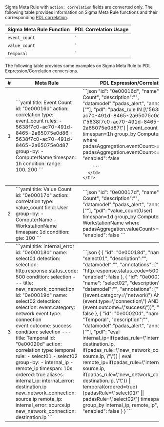 
Sigma Meta Rule with `action: correlation` fields are converted only.  The following table provides information on Sigma Meta Rule functions and their corresponding [PDL correlation](pdl-correlation.md).

| Sigma Meta Rule Function | PDL Correlation Usage | 
| ------------------------ | --------------------- |
| `event_count`            | `| event_count <condition>` | 
| `value_count`            | `| value_count(<fieldname>) <condition>` |
| `temporal`               | `| temporal(<fieldname>, [<value>,<value>, ...], ordered_boolean)` |



The following table provides some examples on Sigma Meta Rule to PDL Expression/Correlation conversions.
<table>
  <thead>
    <tr>
      <th style="text-align: center;" scope="col">#</th>
      <th style="text-align: center;" scope="col">Meta Rule</th>
      <th style="text-align: center;" scope="col">PDL Expression/Correlation</th>
    </tr>
  </thead>
  <tbody>
    <tr>
      <td class="align-middle" style="text-align: center;">
        1
      </td>
      <td class="align-middle">
        ```yaml
        title: Event Count
        id: "0e00016d"
        action: correlation
        type: event_count
        rules:
            - 5638f7c0-ac70-491d-8465-2a65075e0d86
            - 5638f7c0-ac70-491d-8465-2a65075e0d87
        group-by:
            - ComputerName
        timespan: 1h
        condition:
            range: 100..200
        ```
      </td>
      <td class="align-middle">
        ```json
            "id": "0e00016d",
            "name": "Event Count",
            "description":"",
            "datamodel":"padas_alert",
            "annotations": [""],
            "pdl": "padas_rule IN [\"5638f7c0-ac70-491d-8465-2a65075e0d86\", \"5638f7c0-ac70-491d-8465-2a65075e0d87\"] 
                    | event_count timespan=1h group_by ComputerName where padasAggregation.eventCount>=100 AND padasAggregation.eventCount<=200",
            "enabled": false

                
        ```
      </td>
    </tr>
  </tbody>
  <tbody>
    <tr>
      <td class="align-middle" style="text-align: center;">
        2
      </td>
      <td class="align-middle">
        ```yaml
        title: Value Count
        id: "0e00017d"
        action: correlation
        type: value_count
        field: User
        group-by:
            - ComputerName
            - WorkstationName
        timespan: 1d
        condition:
            gte: 100
        ```
      </td>
      <td class="align-middle">
        ```json
            "id": "0e00017d",
            "name": "Value Count",
            "description":"",
            "datamodel":"padas_alert",
            "annotations": [""],
            "pdl": "value_count(User) timespan=1d group_by ComputerName, WorkstationName where padasAggregation.valueCount>= 100",
            "enabled": false
        ```
      </td>
    </tr>
  </tbody>   
   <tbody>
    <tr>
      <td class="align-middle" style="text-align: center;">
        3
      </td>
      <td class="align-middle">
        ```yaml
        title: internal_error
        id: "0e00018d"
        name: select01
        detection:
          selection:
            http.response.status_code: 500
          condition: selection
        ---
        title: new_network_connection
        id: "0e00019d"
        name: select02
        detection:
          selection:
            event.category: network
            event.type: connection
            event.outcome: success
          condition: selection
        ---
        title: Temporal
        id: "0e00020d"
        action: correlation
        type: temporal
        rule:
          - select01
          - select02
        group-by:
          - internal_ip
          - remote_ip
        timespan: 10s
        ordered: true
        aliases:
          internal_ip:
            internal_error: destination.ip
            new_network_connection: source.ip
          remote_ip:
            internal_error: source.ip
            new_network_connection: destination.ip
        ```
      </td>
      <td class="align-middle">
        ```json
             {
              {
                    "id": "0e00018d",
                    "name": "select01",
                    "description":"",
                    "datamodel":"",
                    "annotations": [""],
                    "pdl": "http.response.status_code=500",
                    "enabled": false
                },
                {
                    "id": "0e00019d",
                    "name": "select02",
                    "description":"",
                    "datamodel":"",
                    "annotations": [""],
                    "pdl": "((event.category=\"network\") AND (event.type=\"connection\") AND (event.outcome=\"success\"))",
                    "enabled": false
                },
                {
                    "id": "0e00020d",
                    "name": "Temporal",
                    "description":"",
                    "datamodel":"padas_alert",
                    "annotations": [""],
                    "pdl": "eval internal_ip=if(padas_rule=\"internal_error\", destination.ip, if(padas_rule=\"new_network_connection\", source.ip, \"\")) 
                        | eval remote_ip=if(padas_rule=\"internal_error\", source.ip, if(padas_rule=\"new_network_connection\", destination.ip, \"\")) 
                        | temporal(ordered=true) [padasRule=\"select01\" || padasRule=\"select02\"] timespan=10s group_by internal_ip, remote_ip",
                    "enabled": false
                }
            }
        ```
      </td>
    </tr>
  </tbody>      
</table>